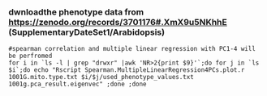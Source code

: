 ### dwnloadthe phenotype data from https://zenodo.org/records/3701176#.XmX9u5NKhhE (SupplementaryDateSet1/Arabidopsis)

```
#spearman correlation and multiple linear regression with PC1-4 will be perfromed
for i in `ls -l | grep "drwxr" |awk 'NR>2{print $9}'`;do for j in `ls $i`;do echo "Rscript Spearman.MultipleLinearRegression4PCs.plot.r 1001G.mito.type.txt $i/$j/used_phenotype_values.txt 1001g.pca_result.eigenvec" ;done ;done
```
